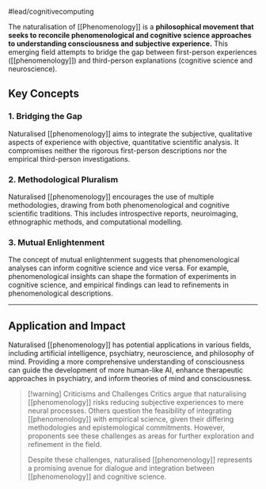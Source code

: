 #lead/cognitivecomputing

The naturalisation of [[Phenomenology]] is a **philosophical movement that seeks to reconcile phenomenological and cognitive science approaches to understanding consciousness and subjective experience.** This emerging field attempts to bridge the gap between first-person experiences ([[phenomenology]]) and third-person explanations (cognitive science and neuroscience).

## Key Concepts

### 1. Bridging the Gap

Naturalised [[phenomenology]] aims to integrate the subjective, qualitative aspects of experience with objective, quantitative scientific analysis. It compromises neither the rigorous first-person descriptions nor the empirical third-person investigations.

### 2. Methodological Pluralism

Naturalised [[phenomenology]] encourages the use of multiple methodologies, drawing from both phenomenological and cognitive scientific traditions. This includes introspective reports, neuroimaging, ethnographic methods, and computational modelling.

### 3. Mutual Enlightenment

The concept of mutual enlightenment suggests that phenomenological analyses can inform cognitive science and vice versa. For example, phenomenological insights can shape the formation of experiments in cognitive science, and empirical findings can lead to refinements in phenomenological descriptions.

---

## Application and Impact

Naturalised [[phenomenology]] has potential applications in various fields, including artificial intelligence, psychiatry, neuroscience, and philosophy of mind. Providing a more comprehensive understanding of consciousness can guide the development of more human-like AI, enhance therapeutic approaches in psychiatry, and inform theories of mind and consciousness.

> [!warning] Criticisms and Challenges
> Critics argue that naturalising [[phenomenology]] risks reducing subjective experiences to mere neural processes. Others question the feasibility of integrating [[phenomenology]] with empirical science, given their differing methodologies and epistemological commitments. However, proponents see these challenges as areas for further exploration and refinement in the field.
> 
> Despite these challenges, naturalised [[phenomenology]] represents a promising avenue for dialogue and integration between [[phenomenology]] and cognitive science.
